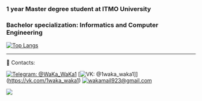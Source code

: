 ### 1 year Master degree student at ITMO University
### Bachelor specialization: Informatics and Computer Engineering

[![Top Langs](https://github-readme-stats.vercel.app/api/top-langs/?username=1MikhailStepanov1&hide=css,html,javascript&layout=compact&theme=vision-friendly-dark)](https://github.com/anuraghazra/github-readme-stats)

---

:love_letter: Contacts:

[![Telegram: @WaKa_WaKa1](https://img.shields.io/badge/Telegram-2CA5E0?style=for-the-badge&logo=telegram&logoColor=white&link=https://t.me/Mikhail_Stepanov1)](https://t.me/Mikhail_Stepanov1)
[![VK: @1waka_waka1](https://img.shields.io/badge/вконтакте-%232E87FB.svg?&style=for-the-badge&logo=vk&logoColor=white)]](https://vk.com/1waka_waka1)
[![wakamail923@gmail.com](https://img.shields.io/badge/Gmail-D14836?style=for-the-badge&logo=gmail&logoColor=white&link=mailto:wakamail923@gmail.com)](mailto:wakamail923@gmail.com)


![](https://komarev.com/ghpvc/?username=1MikhailStepanov1&color=AA336A)

